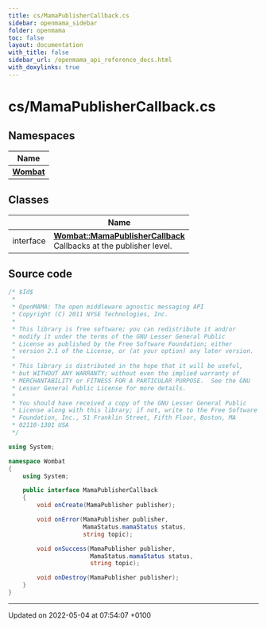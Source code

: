 ```yaml
---
title: cs/MamaPublisherCallback.cs
sidebar: openmama_sidebar
folder: openmama
toc: false
layout: documentation
with_title: false
sidebar_url: /openmama_api_reference_docs.html
with_doxylinks: true
---
```


# cs/MamaPublisherCallback.cs



## Namespaces

| Name           |
| -------------- |
| **[Wombat](namespaceWombat.html)**  |

## Classes

|                | Name           |
| -------------- | -------------- |
| interface | **[Wombat::MamaPublisherCallback](interfaceWombat_1_1MamaPublisherCallback.html)** <br>Callbacks at the publisher level.  |




## Source code

```csharp
/* $Id$
 *
 * OpenMAMA: The open middleware agnostic messaging API
 * Copyright (C) 2011 NYSE Technologies, Inc.
 *
 * This library is free software; you can redistribute it and/or
 * modify it under the terms of the GNU Lesser General Public
 * License as published by the Free Software Foundation; either
 * version 2.1 of the License, or (at your option) any later version.
 *
 * This library is distributed in the hope that it will be useful,
 * but WITHOUT ANY WARRANTY; without even the implied warranty of
 * MERCHANTABILITY or FITNESS FOR A PARTICULAR PURPOSE.  See the GNU
 * Lesser General Public License for more details.
 *
 * You should have received a copy of the GNU Lesser General Public
 * License along with this library; if not, write to the Free Software
 * Foundation, Inc., 51 Franklin Street, Fifth Floor, Boston, MA
 * 02110-1301 USA
 */

using System;

namespace Wombat
{
    using System;

    public interface MamaPublisherCallback
    {
        void onCreate(MamaPublisher publisher);

        void onError(MamaPublisher publisher,
                     MamaStatus.mamaStatus status,
                     string topic);

        void onSuccess(MamaPublisher publisher,
                       MamaStatus.mamaStatus status,
                       string topic);

        void onDestroy(MamaPublisher publisher);
    }
}
```


-------------------------------

Updated on 2022-05-04 at 07:54:07 +0100
